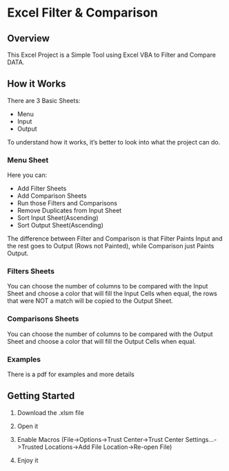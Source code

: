 # Excel Filter & Comparison

## Overview
This Excel Project is a Simple Tool using Excel VBA to Filter and Compare DATA.

## How it Works

There are 3 Basic Sheets:
+ Menu
+ Input
+ Output

To understand how it works, it’s better to look into what the project can do.

### Menu Sheet

Here you can:
+ Add Filter Sheets
+ Add Comparison Sheets
+ Run those Filters and Comparisons
+ Remove Duplicates from Input Sheet
+ Sort Input Sheet(Ascending)
+ Sort Output Sheet(Ascending)

The difference between Filter and Comparison is that Filter Paints Input and the rest goes to Output (Rows not Painted), while Comparison just Paints Output.

### Filters Sheets

You can choose the number of columns to be compared with the Input Sheet and choose a color that will fill the Input Cells when equal, the rows that were NOT a match will be copied to the Output Sheet.

### Comparisons Sheets

You can choose the number of columns to be compared with the Output Sheet and choose a color that will fill the Output Cells when equal.

### Examples

There is a pdf for examples and more details

## Getting Started

1. Download the .xlsm file

2. Open it

3. Enable Macros (File->Options->Trust Center->Trust Center Settings...->Trusted Locations->Add File Location->Re-open File)

4. Enjoy it
